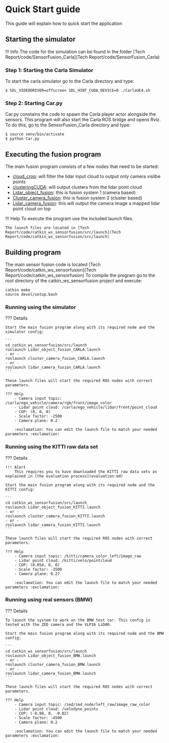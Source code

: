# Quick Start guide
This guide will explain how to quick start the application


## Starting the simulator

!!! Info
    The code for the simulation can be found in the folder [Tech Report/code/SensorFusion_Carla](Tech Report/code/SensorFusion_Carla)

### Step 1: Starting the Carla Simulator
To start the carla simulator go to the Carla directory and type:

```shell
$ SDL_VIDEODRIVER=offscreen SDL_HINT_CUDA_DEVICE=0 ./CarlaUE4.sh
``` 

### Step 2: Starting Car.py
Car.py constains the code to spawn the Carla player actor alongside the sensors. This program will also start the Carla ROS bridge and opens Rviz.
To do this, go to the SensorFusion_Carla directory and type:
```shell
$ source venv/bin/activate
$ python Car.py
```

## Executing the fusion program

The main fusion program consists of a few nodes that need to be started:

- [cloud_crop](code/cloud_crop.md): will filter the lidar input cloud to output only camera visilbe points
- [clusteringCUDA](code/clustering.md): will output clusters from the lidar point cloud
- [Lidar_object_fusion](code/fusion1.md): this is fusion system 1 (camera based)
- [Cluster_camera_fusion](code/fusion2.md): this is fusion system 2 (cluster based)
- [Lidar_camera_fusion](code/lidar_camera.md): this will output the camera image a mapped lidar point cloud on top

!!! Help
    To execute the program use the included launch files.
   
    The launch files are located in [Tech Report/code/catkin_ws_sensorfusion/src/launch](Tech Report/code/catkin_ws_sensorfusion/src/launch)

## Building program

The main sensor fusion code is located [Tech Report/code/catkin_ws_sensorfusion](Tech Report/code/catkin_ws_sensorfusion)
To compile the program go to the root directory of the catkin_ws_sensorfusion project and execute:

```
catkin make
source devel/setup.bash
```

### Running using the simulator

??? Details

    
    Start the main fusion program along with its required node and the simulator config:
    
    ```
    cd catkin_ws_sensorfusion/src/launch
    roslaunch Lidar_object_fusion_CARLA.launch
    - or -
    roslaunch cluster_camera_fusion_CARLA.launch
    - or -
    roslaunch lidar_camera_fusion_CARLA.launch
    ```
    
    These launch files will start the required ROS nodes with correct parameters.
    
    ??? Help 
        - Camera input topic: /carla/ego_vehicle/camera/rgb/front/image_color
        - Lidar point cloud: /carla/ego_vehicle/lidar/front/point_cloud
        - COP: (0, 0, 0)
        - Scale factor: -2500
        - Camera plane: 0.2
        
        :exclamation: You can edit the launch file to match your needed parameters :exclamation:


### Running using the KITTI raw data set

??? Details

    !!! Alert
        This requires you to have downloaded the KITTI raw data sets as explained in [the evaluation process](evaluation.md)
    
    Start the main fusion program along with its required node and the KITTI config:
    
    ```
    cd catkin_ws_sensorfusion/src/launch
    roslaunch Lidar_object_fusion_KITTI.launch
    - or -
    roslaunch cluster_camera_fusion_KITTI.launch
    - or -
    roslaunch lidar_camera_fusion_KITTI.launch
    ```
    
    These launch files will start the required ROS nodes with correct parameters.
    
    ??? Help 
        - Camera input topic: /kitti/camera_color_left/image_raw
        - Lidar point cloud: /kitti/velo/pointcloud
        - COP: (0.054, 0, 0)
        - Scale factor: -3500
        - Camera plane: 0.27
        
        :exclamation: You can edit the launch file to match your needed parameters :exclamation:


### Running using real sensors (BMW)

??? Details

    To launch the system to work on the BMW test car. This config is tested with the ZED camera and the VLP16 LiDAR.
    
    Start the main fusion program along with its required node and the BMW config:
    
    ```
    cd catkin_ws_sensorfusion/src/launch
    roslaunch Lidar_object_fusion_BMW.launch
    - or -
    roslaunch cluster_camera_fusion_BMW.launch
    - or -
    roslaunch lidar_camera_fusion_BMW.launch
    ```
    
    These launch files will start the required ROS nodes with correct parameters.
    
    ??? Help 
        - Camera input topic: /zed/zed_node/left_raw/image_raw_color
        - Lidar point cloud: /velodyne_points
        - COP: (-0.08, 0, -0.02)
        - Scale factor: -4500
        - Camera plane: 0.2
        
        :exclamation: You can edit the launch file to match your needed parameters :exclamation:

